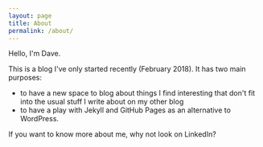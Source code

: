 ```yaml
---
layout: page
title: About
permalink: /about/
---
```


Hello, I'm Dave.

This is a blog I've only started recently (February 2018). It has two main purposes:

* to have a new space to blog about things I find interesting that don't fit into the usual stuff I write about on my other blog
* to have a play with Jekyll and GitHub Pages as an alternative to WordPress.

If you want to know more about me, why not look on LinkedIn?